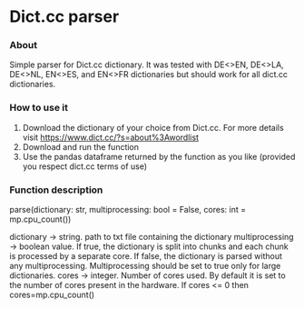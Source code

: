 # Dict.cc parser

### About
Simple parser for Dict.cc dictionary. It was tested with DE<>EN, DE<>LA, DE<>NL, EN<>ES, and EN<>FR dictionaries but should work for all dict.cc dictionaries.

### How to use it

1. Download the dictionary of your choice from Dict.cc. For more details visit https://www.dict.cc/?s=about%3Awordlist
2. Download and run the function
3. Use the pandas dataframe returned by the function as you like (provided you respect dict.cc terms of use)

### Function description
parse(dictionary: str, multiprocessing: bool = False, cores: int = mp.cpu_count())


dictionary -> string. path to txt file containing the dictionary
multiprocessing -> boolean value. If true, the dictionary is split into chunks and each chunk is processed by a separate core. If false, the dictionary is parsed without any multiprocessing. Multiprocessing should be set to true only for large dictionaries.
cores -> integer. Number of cores used. By default it is set to the number of cores present in the hardware. If cores <= 0 then cores=mp.cpu_count()
